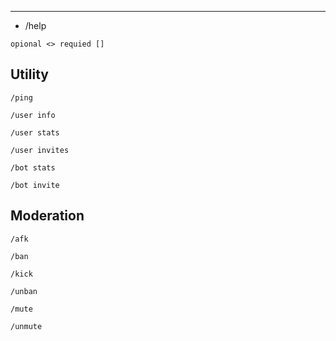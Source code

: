 
--- 
- /help
```
opional <> requied []
```

Utility
---
```
/ping
```
```
/user info
```
```
/user stats
```
```
/user invites
```
```
/bot stats
```
```
/bot invite
```

 Moderation
---
 
```
/afk
```
```
/ban
```
```
/kick
```
```
/unban
```
```
/mute
```
```
/unmute
```
